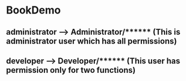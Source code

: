 # BookDemo
## administrator --> Administrator/****** (This is administrator user which has all permissions)

## developer --> Developer/****** (This user has permission only for two functions)
